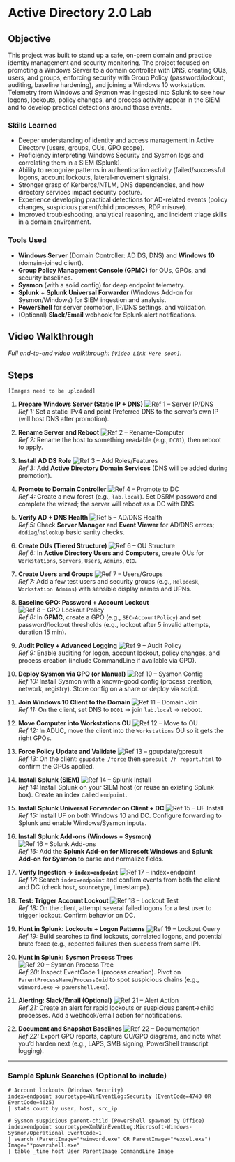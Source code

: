 # Active Directory 2.0 Lab

## Objective
This project was built to stand up a safe, on-prem domain and practice identity management and security monitoring. The project focused on promoting a Windows Server to a domain controller with DNS, creating OUs, users, and groups, enforcing security with Group Policy (password/lockout, auditing, baseline hardening), and joining a Windows 10 workstation. Telemetry from Windows and Sysmon was ingested into Splunk to see how logons, lockouts, policy changes, and process activity appear in the SIEM and to develop practical detections around those events.



### Skills Learned
- Deeper understanding of identity and access management in Active Directory (users, groups, OUs, GPO scope).
- Proficiency interpreting Windows Security and Sysmon logs and correlating them in a SIEM (Splunk).
- Ability to recognize patterns in authentication activity (failed/successful logons, account lockouts, lateral-movement signals).
- Stronger grasp of Kerberos/NTLM, DNS dependencies, and how directory services impact security posture.
- Experience developing practical detections for AD-related events (policy changes, suspicious parent/child processes, RDP misuse).
- Improved troubleshooting, analytical reasoning, and incident triage skills in a domain environment.


### Tools Used
- **Windows Server** (Domain Controller: AD DS, DNS) and **Windows 10** (domain-joined client).
- **Group Policy Management Console (GPMC)** for OUs, GPOs, and security baselines.
- **Sysmon** (with a solid config) for deep endpoint telemetry.
- **Splunk** + **Splunk Universal Forwarder** (Windows Add-on for Sysmon/Windows) for SIEM ingestion and analysis.
- **PowerShell** for server promotion, IP/DNS settings, and validation.
- (Optional) **Slack/Email** webhook for Splunk alert notifications.

## Video Walkthrough
  *Full end-to-end video walkthrough: `[Video Link Here soon]`.*


## Steps
`[Images need to be uploaded]`
1) **Prepare Windows Server (Static IP + DNS)**
![Ref 1 – Server IP/DNS](LINK_TO_IMAGE_1)  
*Ref 1:* Set a static IPv4 and point Preferred DNS to the server’s own IP (will host DNS after promotion).

2) **Rename Server and Reboot**
![Ref 2 – Rename-Computer](LINK_TO_IMAGE_2)  
*Ref 2:* Rename the host to something readable (e.g., `DC01`), then reboot to apply.

3) **Install AD DS Role**
![Ref 3 – Add Roles/Features](LINK_TO_IMAGE_3)  
*Ref 3:* Add **Active Directory Domain Services** (DNS will be added during promotion).

4) **Promote to Domain Controller**
![Ref 4 – Promote to DC](LINK_TO_IMAGE_4)  
*Ref 4:* Create a new forest (e.g., `lab.local`). Set DSRM password and complete the wizard; the server will reboot as a DC with DNS.

5) **Verify AD + DNS Health**
![Ref 5 – AD/DNS Health](LINK_TO_IMAGE_5)  
*Ref 5:* Check **Server Manager** and **Event Viewer** for AD/DNS errors; `dcdiag`/`nslookup` basic sanity checks.

6) **Create OUs (Tiered Structure)**
![Ref 6 – OU Structure](LINK_TO_IMAGE_6)  
*Ref 6:* In **Active Directory Users and Computers**, create OUs for `Workstations`, `Servers`, `Users`, `Admins`, etc.

7) **Create Users and Groups**
![Ref 7 – Users/Groups](LINK_TO_IMAGE_7)  
*Ref 7:* Add a few test users and security groups (e.g., `Helpdesk`, `Workstation Admins`) with sensible display names and UPNs.

8) **Baseline GPO: Password + Account Lockout**
![Ref 8 – GPO Lockout Policy](LINK_TO_IMAGE_8)  
*Ref 8:* In **GPMC**, create a GPO (e.g., `SEC-AccountPolicy`) and set password/lockout thresholds (e.g., lockout after 5 invalid attempts, duration 15 min).

9) **Audit Policy + Advanced Logging**
![Ref 9 – Audit Policy](LINK_TO_IMAGE_9)  
*Ref 9:* Enable auditing for logon, account lockout, policy changes, and process creation (include CommandLine if available via GPO).

10) **Deploy Sysmon via GPO (or Manual)**
![Ref 10 – Sysmon Config](LINK_TO_IMAGE_10)  
*Ref 10:* Install Sysmon with a known-good config (process creation, network, registry). Store config on a share or deploy via script.

11) **Join Windows 10 Client to the Domain**
![Ref 11 – Domain Join](LINK_TO_IMAGE_11)  
*Ref 11:* On the client, set DNS to `DC01` → join `lab.local` → reboot.

12) **Move Computer into Workstations OU**
![Ref 12 – Move to OU](LINK_TO_IMAGE_12)  
*Ref 12:* In ADUC, move the client into the `Workstations` OU so it gets the right GPOs.

13) **Force Policy Update and Validate**
![Ref 13 – gpupdate/gpresult](LINK_TO_IMAGE_13)  
*Ref 13:* On the client: `gpupdate /force` then `gpresult /h report.html` to confirm the GPOs applied.

14) **Install Splunk (SIEM)**
![Ref 14 – Splunk Install](LINK_TO_IMAGE_14)  
*Ref 14:* Install Splunk on your SIEM host (or reuse an existing Splunk box). Create an index called `endpoint`.

15) **Install Splunk Universal Forwarder on Client + DC**
![Ref 15 – UF Install](LINK_TO_IMAGE_15)  
*Ref 15:* Install UF on both Windows 10 and DC. Configure forwarding to Splunk and enable Windows/Sysmon inputs.

16) **Install Splunk Add-ons (Windows + Sysmon)**
![Ref 16 – Splunk Add-ons](LINK_TO_IMAGE_16)  
*Ref 16:* Add the **Splunk Add-on for Microsoft Windows** and **Splunk Add-on for Sysmon** to parse and normalize fields.

17) **Verify Ingestion → `index=endpoint`**
![Ref 17 – index=endpoint](LINK_TO_IMAGE_17)  
*Ref 17:* Search `index=endpoint` and confirm events from both the client and DC (check `host`, `sourcetype`, timestamps).

18) **Test: Trigger Account Lockout**
![Ref 18 – Lockout Test](LINK_TO_IMAGE_18)  
*Ref 18:* On the client, attempt several failed logons for a test user to trigger lockout. Confirm behavior on DC.

19) **Hunt in Splunk: Lockouts + Logon Patterns**
![Ref 19 – Lockout Query](LINK_TO_IMAGE_19)  
*Ref 19:* Build searches to find lockouts, correlated logons, and potential brute force (e.g., repeated failures then success from same IP).

20) **Hunt in Splunk: Sysmon Process Trees**
![Ref 20 – Sysmon Process Tree](LINK_TO_IMAGE_20)  
*Ref 20:* Inspect EventCode 1 (process creation). Pivot on `ParentProcessName`/`ProcessGuid` to spot suspicious chains (e.g., `winword.exe` → `powershell.exe`).

21) **Alerting: Slack/Email (Optional)**
![Ref 21 – Alert Action](LINK_TO_IMAGE_21)  
*Ref 21:* Create an alert for rapid lockouts or suspicious parent→child processes. Add a webhook/email action for notifications.

22) **Document and Snapshot Baselines**
![Ref 22 – Documentation](LINK_TO_IMAGE_22)  
*Ref 22:* Export GPO reports, capture OU/GPO diagrams, and note what you’d harden next (e.g., LAPS, SMB signing, PowerShell transcript logging).

---

### Sample Splunk Searches (Optional to include)
```spl
# Account lockouts (Windows Security)
index=endpoint sourcetype=WinEventLog:Security (EventCode=4740 OR EventCode=4625)
| stats count by user, host, src_ip

# Sysmon suspicious parent-child (PowerShell spawned by Office)
index=endpoint sourcetype=XmlWinEventLog:Microsoft-Windows-Sysmon/Operational EventCode=1
| search (ParentImage="*winword.exe" OR ParentImage="*excel.exe") Image="*powershell.exe"
| table _time host User ParentImage CommandLine Image
